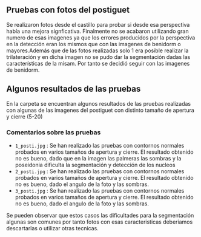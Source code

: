 ## Pruebas con fotos del postiguet

Se realizaron fotos desde el castillo para probar si desde esa perspectiva había una mejora signficativa. Finalmente no se acabaron utilizando gran numero de esas imagenes ya que los errores producidos por la perspectiva en la detección eran los mismos que con las imagenes de benidorm o mayores.Además que de las fotos realizadas solo 1 era posible realizar la trilateración y en dicha imagen no se pudo dar la segmentación dadas las características de la misam. Por tanto se decidió seguir con las imagenes de benidorm.

## Algunos resultados de las pruebas 
En la carpeta se encuentran algunos resultados de las pruebas realizadas con algunas de las imagenes del postiguet con distinto tamaño de apertura y cierre (5-20)

### Comentarios sobre las pruebas
- ``` 1_posti.jpg ``` : Se han realizado las pruebas con contornos normales probados en varios tamaños de apertura y cierre. El resultado obtenido no es bueno, dado que en la imagen las palmeras las sombras y la poseidonia dificulta la segmentación y detección de los nucleos
- ``` 2_posti.jpg ``` : Se han realizado las pruebas con contornos normales probados en varios tamaños de apertura y cierre. El resultado obtenido no es bueno, dado el angulo de la foto y las sombras.
- ``` 3_posti.jpg ``` : Se han realizado las pruebas con contornos normales probados en varios tamaños de apertura y cierre. El resultado obtenido no es bueno, dado el angulo de la foto y las sombras.

Se pueden observar que estos casos las dificultades para la segmentación algunas son comunes por tanto fotos con esas caracteristicas deberiamos descartarlas o utilizar otras tecnicas.